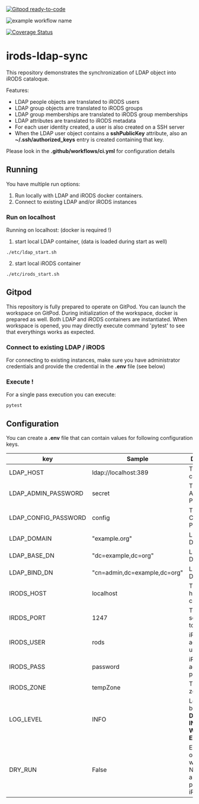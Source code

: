 [![Gitpod ready-to-code](https://img.shields.io/badge/Gitpod-ready--to--code-blue?logo=gitpod)](https://gitpod.io/#https://github.com/HarryKodden/irods-ldap-sync)

![example workflow name](https://github.com/HarryKodden/irods-ldap-sync/workflows/CI/badge.svg)

[![Coverage Status](https://coveralls.io/repos/github/HarryKodden/irods-ldap-sync/badge.svg?branch=main)](https://coveralls.io/github/HarryKodden/irods-ldap-sync?branch=main)

# irods-ldap-sync

This repository demonstrates the synchronization of LDAP object into iRODS cataloque.

Features:
* LDAP people objects are translated to iRODS users
* LDAP group objects arre translated to iRODS groups
* LDAP group memberships are translated to iRODS group memberships
* LDAP attributes are translated to iRODS metadata
* For each user identity created, a user is also created on a SSH server
* When the LDAP user object contains a **sshPublicKey** attribute, also an **~/.ssh/authorized_keys** entry is created containing that key.

Please look in the **.github/workflows/ci.yml** for configuration details

## Running

You have multiple run options:
1. Run locally with LDAP and iRODS docker containers.
2. Connect to existing LDAP and/or iRODS instances

### Run on localhost

Running on localhost: (docker is required !)
1. start local LDAP container, (data is loaded during start as well)
```
./etc/ldap_start.sh
```
2. start local iRODS container
```
./etc/irods_start.sh
```

## Gitpod

This repository is fully prepared to operate on GitPod. You can launch the workspace on GitPod. During initialization of the workspace, docker is prepared as well. Both LDAP and iRODS containers are instantiated.
When workspace is opened, you may directly execute command 'pytest' to see that everythings works as expected.

### Connect to existing LDAP / iRODS

For connecting to existing instances, make sure you have administrator credentials and provide the credential in the **.env** file (see below)

### Execute !
For a single pass execution you can execute:

```
pytest
```

## Configuration

You can create a **.env** file that can contain values for following configuration keys.

key | Sample |Description
--- | --- | ---
LDAP_HOST |ldap://localhost:389|The LDAP to connect to
LDAP_ADMIN_PASSWORD |secret|The LDAP Admin Password
LDAP_CONFIG_PASSWORD|config|The LDAP Config Password
LDAP_DOMAIN|"example.org"|LDAP Domain
LDAP_BASE_DN|"dc=example,dc=org"|LDAP Base DN
LDAP_BIND_DN|"cn=admin,dc=example,dc=org"|LDAP Bind DN
IRODS_HOST|localhost|The iRODS host to connect to
IRDDS_PORT|1247|The iRODS service port to connect to
IRODS_USER|rods|iRODS administrator user
IRODS_PASS|password|iRODS administrator password
IRODS_ZONE|tempZone|The iRODS zone
LOG_LEVEL|INFO|Loglevel can be **NONE**, **DEBUG**, **INFO**, **WARN**, **ERROR**
DRY_RUN|False|Either **True** or **False**, when True No updates are performed to iRODS.



